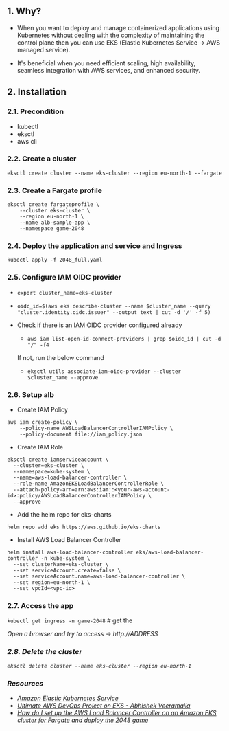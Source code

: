 ## 1. Why?

- When you want to deploy and manage containerized applications using Kubernetes without dealing with the complexity of maintaining the control plane then you can use EKS (Elastic Kubernetes Service -> AWS managed service).

- It's beneficial when you need efficient scaling, high availability, seamless integration with AWS services, and enhanced security.



## 2. Installation

### 2.1. Precondition

- kubectl
- eksctl
- aws cli

### 2.2. Create a cluster

```eksctl create cluster --name eks-cluster --region eu-north-1 --fargate```

### 2.3. Create a Fargate profile

```
eksctl create fargateprofile \
    --cluster eks-cluster \
    --region eu-north-1 \
    --name alb-sample-app \
    --namespace game-2048
```

### 2.4. Deploy the application and service and Ingress

```kubectl apply -f 2048_full.yaml```


### 2.5. Configure IAM OIDC provider

- ```export cluster_name=eks-cluster```

- ```oidc_id=$(aws eks describe-cluster --name $cluster_name --query "cluster.identity.oidc.issuer" --output text | cut -d '/' -f 5)``` 

- Check if there is an IAM OIDC provider configured already
  -  ```aws iam list-open-id-connect-providers | grep $oidc_id | cut -d "/" -f4```

  If not, run the below command
  - ```eksctl utils associate-iam-oidc-provider --cluster $cluster_name --approve```

### 2.6. Setup alb

- Create IAM Policy

```
aws iam create-policy \
    --policy-name AWSLoadBalancerControllerIAMPolicy \
    --policy-document file://iam_policy.json
```

- Create IAM Role

```
eksctl create iamserviceaccount \
  --cluster=eks-cluster \
  --namespace=kube-system \
  --name=aws-load-balancer-controller \
  --role-name AmazonEKSLoadBalancerControllerRole \
  --attach-policy-arn=arn:aws:iam::<your-aws-account-id>:policy/AWSLoadBalancerControllerIAMPolicy \
  --approve
```

- Add the helm repo for eks-charts

```helm repo add eks https://aws.github.io/eks-charts```

- Install AWS Load Balancer Controller

```
helm install aws-load-balancer-controller eks/aws-load-balancer-controller -n kube-system \
  --set clusterName=eks-cluster \
  --set serviceAccount.create=false \
  --set serviceAccount.name=aws-load-balancer-controller \
  --set region=eu-north-1 \
  --set vpcId=<vpc-id>
```

### 2.7. Access the app

 ```kubectl get ingress -n game-2048``` # get the <ADDRESS>

Open a browser and try to access -> http://ADDRESS

### 2.8. Delete the cluster

``eksctl delete cluster --name eks-cluster --region eu-north-1``





### Resources

- [Amazon Elastic Kubernetes Service](https://aws.amazon.com/eks/)
- [Ultimate AWS DevOps Project on EKS - Abhishek Veeramalla](https://www.youtube.com/watch?v=RRCrY12VY_s)
- [How do I set up the AWS Load Balancer Controller on an Amazon EKS cluster for Fargate and deploy the 2048 game](https://repost.aws/knowledge-center/eks-alb-ingress-controller-fargate)